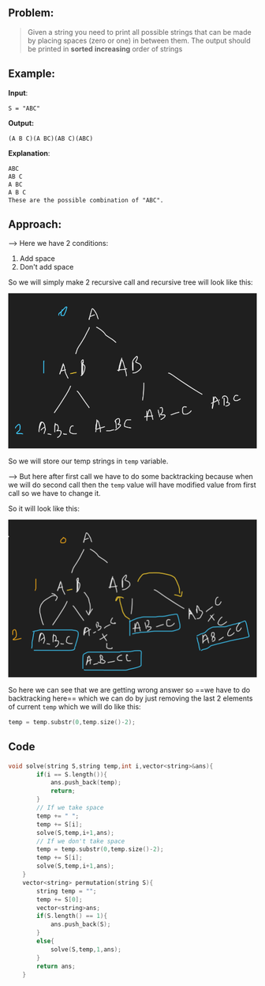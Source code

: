 ## Problem:

> Given a string you need to print all possible strings that can be made by placing spaces (zero or one) in between them. The output should be printed in **sorted** **increasing** order of strings

## Example:

**Input**:

```
S = "ABC"
```

**Output:**

```
(A B C)(A BC)(AB C)(ABC)
```

**Explanation**:

```
ABC
AB C
A BC
A B C
These are the possible combination of "ABC".
```

## Approach:

--> Here we have 2 conditions:

1. Add space
2. Don't add space

So we will simply make 2 recursive call and recursive tree will look like this:

![](../DP/Attachments/Pastedimage20220518225427.png)

So we will store our temp strings in `temp` variable.

--> But here after first call we have to do some backtracking because when we will do second call then the `temp` value will have modified value from first call so we have to change it.

So it will look like this:

![](../DP/Attachments/Pastedimage20220518225826.png)

So here we can see that we are getting wrong answer so ==we have to do backtracking here== which we can do by just removing the last 2 elements of current `temp` which we will do like this:

```cpp
temp = temp.substr(0,temp.size()-2);
```

## Code

```cpp
void solve(string S,string temp,int i,vector<string>&ans){
        if(i == S.length()){
            ans.push_back(temp);
            return;
        }
        // If we take space
        temp += " ";
        temp += S[i];
        solve(S,temp,i+1,ans);
		// If we don't take space
        temp = temp.substr(0,temp.size()-2);
        temp += S[i];
        solve(S,temp,i+1,ans);
    }
    vector<string> permutation(string S){
        string temp = "";
        temp += S[0];
        vector<string>ans;
        if(S.length() == 1){
            ans.push_back(S);
        }
        else{
            solve(S,temp,1,ans);
        }
        return ans;
    }
```
